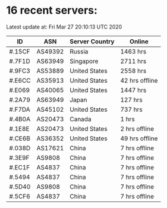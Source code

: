 # 16 recent servers:

Latest update at: Fri Mar 27 20:10:13 UTC 2020

| ID | ASN | Server Country | Online |
| -- | --- | -------------- | ------ |
| #.15CF | AS49392 | Russia | 1463 hrs |
| #.7F1D | AS63949 | Singapore | 2711 hrs |
| #.9FC3 | AS53889 | United States | 2558 hrs |
| #.E6CC | AS35913 | United States | 42 hrs offline |
| #.E069 | AS40065 | United States | 1447 hrs |
| #.2A79 | AS63949 | Japan | 127 hrs |
| #.F7DA | AS45102 | United States | 737 hrs |
| #.4B0A | AS20473 | Canada | 1 hrs |
| #.1E8E | AS20473 | United States | 2 hrs offline |
| #.CE6B | AS36352 | United States | 49 hrs offline |
| #.038D | AS17621 | China | 7 hrs offline |
| #.3E9F | AS9808 | China | 7 hrs offline |
| #.EC1F | AS4837 | China | 7 hrs offline |
| #.5494 | AS4837 | China | 7 hrs offline |
| #.5D40 | AS9808 | China | 7 hrs offline |
| #.5CF6 | AS4837 | China | 7 hrs offline |


